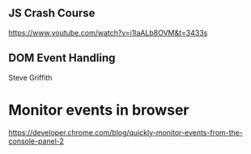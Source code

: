 ## JS Crash Course

https://www.youtube.com/watch?v=j1laALb8OVM&t=3433s

## DOM Event Handling

Steve Griffith

# Monitor events in browser

https://developer.chrome.com/blog/quickly-monitor-events-from-the-console-panel-2
